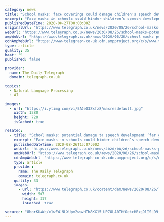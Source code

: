 ```yaml
---
category: news
title: "School masks: face coverings could damage children's speech development, warn scientists"
excerpt: "Face masks in schools could hinder children’s speech development, Government scientists warned ahead of the U-turn on coverings, Sage papers show.  New guidance will allow head teachers to ask pupils in Year 7 and above in England to wear coverings in corridors and communal areas,"
publishedDateTime: 2020-08-27T00:03:00Z
originalUrl: "https://www.telegraph.co.uk/news/2020/08/26/school-masks-potential-damage-speech-development-far-greater/"
webUrl: "https://www.telegraph.co.uk/news/2020/08/26/school-masks-potential-damage-speech-development-far-greater/"
ampWebUrl: "https://www.telegraph.co.uk/news/2020/08/26/school-masks-potential-damage-speech-development-far-greater/amp/"
cdnAmpWebUrl: "https://www-telegraph-co-uk.cdn.ampproject.org/c/s/www.telegraph.co.uk/news/2020/08/26/school-masks-potential-damage-speech-development-far-greater/amp/"
type: article
quality: 35
heat: 35
published: false

provider:
  name: The Daily Telegraph
  domain: telegraph.co.uk

topics:
  - Natural Language Processing
  - AI

images:
  - url: "https://i.ytimg.com/vi/5AJeO3Zxfz8/maxresdefault.jpg"
    width: 1280
    height: 720
    isCached: true

related:
  - title: "School masks: potential damage to speech development ‘far greater’ than risk of transmission"
    excerpt: "Face masks in schools could hinder children’s speech development, Government scientists warned ahead of the U-turn on coverings, Sage papers show. New guidance will allow head t"
    publishedDateTime: 2020-08-26T16:07:00Z
    webUrl: "https://www.telegraph.co.uk/news/2020/08/26/school-masks-potential-damage-speech-development-far-greater/"
    ampWebUrl: "https://www.telegraph.co.uk/news/2020/08/26/school-masks-potential-damage-speech-development-far-greater/amp/"
    cdnAmpWebUrl: "https://www-telegraph-co-uk.cdn.ampproject.org/c/s/www.telegraph.co.uk/news/2020/08/26/school-masks-potential-damage-speech-development-far-greater/amp/"
    type: article
    provider:
      name: The Daily Telegraph
      domain: telegraph.co.uk
    quality: 33
    images:
      - url: "https://www.telegraph.co.uk/content/dam/news/2020/08/26/TELEMMGLPICT000154402816_trans_NvBQzQNjv4BqwRnwQ0KgCqCTKamrqQKaYset1mpKYa9X38JoVBgoWQc.jpeg"
        width: 507
        height: 317
        isCached: true

secured: "8borKUAWc/x1wFWJNLXUpm2wavHTh8KX15LUP7OLA0THfOekcHRxj9lISLD9j6dcwQhDkhYSKO3hOSI1i0XCDXm9hGVwNSPkWMH0P3CEI+HNAAWdsf+8er+s3XuE/tKli/OxC94tMn7xYK0BwXBs9cWr+VWuNdej92rwqPLgWXAIv74nxJNw4Rdmg9aGroUyqKzykXEYFOwDLF8wvu46ILNQHxpEP6H2svVZa/I7ZNCYvw6Owpo3XkrW5gPR9n24DJGgNSbTZDuSqUwsx6tzYwytxKb815DtjHmNZq4hlNrYdN2Oh+29EIDjGW3oktCI0xJMzAIQqVxWaI19Omf0YaaxmM/zsuoAhEl4bvM5a8k=;10lGk/9OTf7xFe6gI5cb1A=="
---
```


